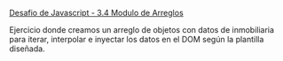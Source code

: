 [Desafio de Javascript - 3.4 Modulo de Arreglos](https://pyro-nicolini.github.io/js_3.4_arrays/)

Ejercicio donde creamos un arreglo de objetos con datos de inmobiliaria para iterar, interpolar e inyectar los datos en el DOM según la plantilla diseñada.
